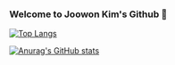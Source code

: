 ### Welcome to Joowon Kim's Github 👋

<!--
**0122wndnjs/0122wndnjs** is a ✨ _special_ ✨ repository because its `README.md` (this file) appears on your GitHub profile.

Here are some ideas to get you started:

- 🔭 I’m currently working on ...
- 🌱 I’m currently learning ...
- 👯 I’m looking to collaborate on ...
- 🤔 I’m looking for help with ...
- 💬 Ask me about ...
- 📫 How to reach me: ...
- 😄 Pronouns: ...
- ⚡ Fun fact: ...
-->
﻿[![Top Langs](https://github-readme-stats.vercel.app/api/top-langs/?username=0122wndnjs&langs_count=10&layout=compact&theme=dark&hide=css)](https://github.com/0122wndnjs/0122wndnjs)﻿

[![Anurag's GitHub stats](https://github-readme-stats.vercel.app/api?username=0122wndnjs&theme=dark&include_all_commits=true)](https://github.com/anuraghazra/github-readme-stats)



